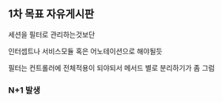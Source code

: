 ## 1차 목표 자유게시판

세션을 필터로 관리하는것보단

인터셉트나 서비스모듈 혹은 어노테이션으로 해야될듯

필터는 컨트롤러에 전체적용이 되야되서 메서드 별로 분리하기가 좀 그럼


### N+1 발생
